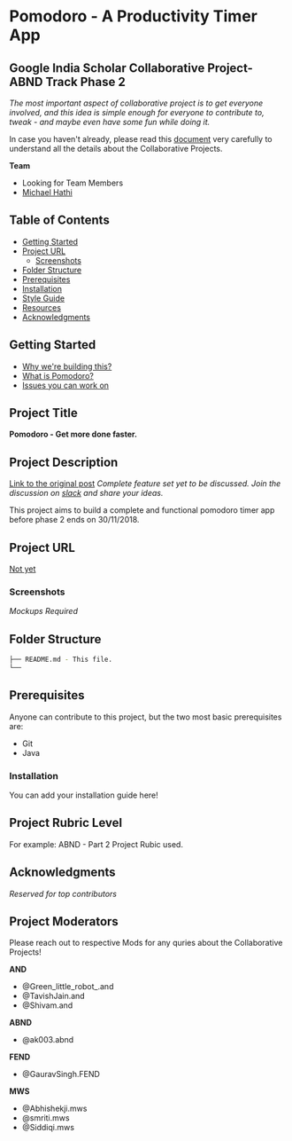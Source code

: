 # Pomodoro - A Productivity Timer App
## Google India Scholar Collaborative Project- ABND Track Phase 2

_The most important aspect of collaborative project is to get everyone involved, and this idea is simple enough for everyone to contribute to, tweak - and maybe even have some fun while doing it._

In case you haven't already, please read this [document](https://docs.google.com/document/d/18UC6AAfdgcLLZzuGO_unUlZwc2kBYZqBRogmjDK3Ysc/edit?usp=sharing) very carefully to understand all the details about the Collaborative Projects.

**Team**
- Looking for Team Members
- [Michael Hathi](https://github.com/numerative/)

## Table of Contents

- [Getting Started](#getting-started)
- [Project URL](#project-url)
  - [Screenshots](#screenshots)
- [Folder Structure](#folder-structure)
- [Prerequisites](#prerequisites)
- [Installation](#installation)
- [Style Guide](#style-guide)
- [Resources](#resources)
- [Acknowledgments](#acknowledgments)

## Getting Started
- [Why we're building this?](https://discussions.udacity.com/t/my-collaborative-project-idea/618377)
- [What is Pomodoro?](https://en.wikipedia.org/wiki/Pomodoro_Technique)
- [Issues you can work on](#)


## Project Title
**Pomodoro - Get more done faster.**

## Project Description
[Link to the original post](https://discussions.udacity.com/t/my-collaborative-project-idea/618377)
_Complete feature set yet to be discussed. Join the discussion on [slack](#) and share your ideas._

This project aims to build a complete and functional pomodoro timer app before phase 2 ends on 30/11/2018.


## Project URL
[Not yet](#)

### Screenshots
_Mockups Required_

## Folder Structure
```bash
├── README.md - This file.
└── 
```

## Prerequisites
Anyone can contribute to this project, but the two most basic prerequisites are:
- Git
- Java

### Installation
You can add your installation guide here!

## Project Rubric Level
For example: ABND - Part 2 Project Rubic used.

## Acknowledgments
*Reserved for top contributors*

## Project Moderators

Please reach out to respective Mods for any quries about the Collaborative Projects!

**AND** 
- @Green_little_robot_.and
- @TavishJain.and
- @Shivam.and

**ABND** 
- @ak003.abnd

**FEND** 
- @GauravSingh.FEND

**MWS** 
- @Abhishekji.mws
- @smriti.mws
- @Siddiqi.mws
